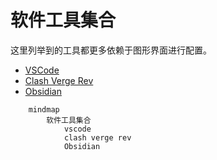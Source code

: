 # 软件工具集合

这里列举到的工具都更多依赖于图形界面进行配置。

* [VSCode](vscode/vscode_entry.md)
* [Clash Verge Rev](clash/clash_entry.md)
* [Obsidian](obsidian/obsidian_entry.md)

```mermaid
    mindmap
        软件工具集合
            vscode
            clash verge rev
            Obsidian
```
